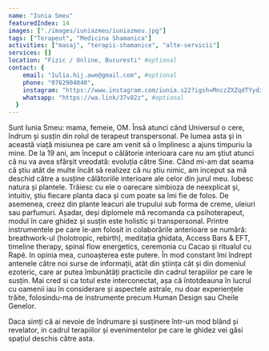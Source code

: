 ```yaml
---
name: "Iunia Smeu"
featuredIndex: 14
images: ["./images/iuniazmeu/iuniazmeu.jpg"]
tags: ["Terapeut", "Medicina Shamanica"]
activities: ["masaj", "terapii-shamanice", "alte-servicii"]
services: []
location: "Fizic / Online, Bucuresti" #optional
contact: {
    email: "Iulia.hij.awe@gmail.com", #optional
    phone: "0762904040",
    instagram: "https://www.instagram.com/iunia.s22?igsh=MnczZXZqdTYydzkw", #optional
    whatsapp: "https://wa.link/37v82z", #optional
  }
---
```


Sunt Iunia Smeu: mama, femeie, OM.
Însă atunci când Universul o cere, îndrum și susțin din rolul de terapeut transpersonal.
Pe lumea asta și in această viață misiunea pe care am venit să o împlinesc a ajuns timpuriu la mine. De la 19 ani, am început o călătorie interioara care nu am știut atunci că nu va avea sfârșit vreodată: evoluția către Sine.
Când mi-am dat seama că știu atât de multe încât să realizez că nu știu nimic, am inceput sa mă deschid către a susține călătoriile interioare ale celor din jurul meu.
Iubesc natura și plantele. Trăiesc cu ele o oarecare simbioza de neexplicat și, intuitiv, știu fiecare planta daca și cum poate sa îmi fie de folos. De asemenea, creez din plante leacuri ale trupului sub forma de creme, uleiuri sau parfumuri.
Așadar, deși diplomele mă recomanda ca psihoterapeut, modul în care ghidez și susțin este holistic și transpersonal.
Printre instrumentele pe care le-am folosit in colaborările anterioare se numără: breathwork-ul (holotropic, rebirth), meditația ghidata, Access Bars & EFT, timeline therapy, spinal flow energetics, ceremonia cu Cacao și ritualul cu Rapé.
In opinia mea, cunoașterea este putere. În mod constant îmi îndrept antenele către noi surse de informații, atât din știința cât și din domeniul ezoteric, care ar putea îmbunătăți practicile din cadrul terapiilor pe care le susțin.
Mai cred si ca totul este interconectat, așa că întotdeauna în lucrul cu oamenii iau în considerare și aspectele astrale, nu doar experiențele trăite, folosindu-ma de instrumente precum Human Design sau Cheile Genelor.

Daca simți că ai nevoie de îndrumare și susținere într-un mod blând și revelator, in cadrul terapiilor și evenimentelor pe care le ghidez vei găsi spațiul deschis către asta.
